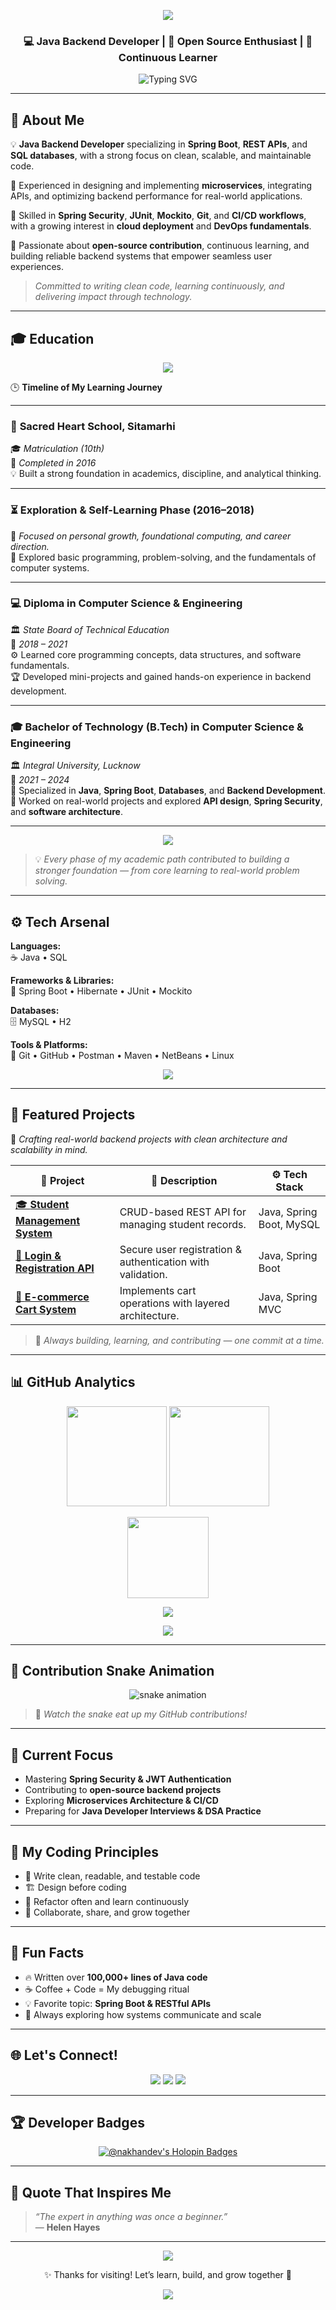 <!-- ⚡ Ultimate GitHub Profile README for MD Nawab Ali Khan (nakhandev) ⚡ -->

<!-- Banner -->
<p align="center">
  <img src="https://capsule-render.vercel.app/api?type=waving&color=0:4B8BBE,100:306998&height=230&section=header&text=MD%20NAWAB%20ALI%20KHAN%20🚀&fontSize=45&fontColor=ffffff&animation=fadeIn&fontAlignY=38" />
</p>

<h3 align="center">💻 Java Backend Developer | 🌱 Open Source Enthusiast | 🧠 Continuous Learner</h3>

<p align="center">
  <img src="https://readme-typing-svg.herokuapp.com?font=Fira+Code&size=22&duration=3000&pause=1000&color=4B8BBE&center=true&vCenter=true&width=750&lines=☕+Building+Scalable+Backends+with+Java+%26+Spring+Boot;🚀+Transforming+Ideas+into+Reliable+APIs;🌱+Growing+Every+Day+Through+Code+and+Community!" alt="Typing SVG" />
</p>

---

## 🧠 About Me

💡 **Java Backend Developer** specializing in **Spring Boot**, **REST APIs**, and **SQL databases**, with a strong focus on clean, scalable, and maintainable code.  

🚀 Experienced in designing and implementing **microservices**, integrating APIs, and optimizing backend performance for real-world applications.  

🧠 Skilled in **Spring Security**, **JUnit**, **Mockito**, **Git**, and **CI/CD workflows**, with a growing interest in **cloud deployment** and **DevOps fundamentals**.  

🤝 Passionate about **open-source contribution**, continuous learning, and building reliable backend systems that empower seamless user experiences.  

> *Committed to writing clean code, learning continuously, and delivering impact through technology.*

---

## 🎓 Education

<p align="center">
  <img src="https://img.shields.io/badge/Education-Journey-blueviolet?style=for-the-badge&logo=graduation-cap&logoColor=white" />
</p>

🕒 **Timeline of My Learning Journey**

---

### 🏫 **Sacred Heart School, Sitamarhi**  
🎓 *Matriculation (10th)*  
📆 *Completed in 2016*  
💡 Built a strong foundation in academics, discipline, and analytical thinking.

---

### ⏳ **Exploration & Self-Learning Phase (2016–2018)**  
🧠 *Focused on personal growth, foundational computing, and career direction.*  
💬 Explored basic programming, problem-solving, and the fundamentals of computer systems.

---

### 💻 **Diploma in Computer Science & Engineering**  
🏛️ *State Board of Technical Education*  
📆 *2018 – 2021*  
⚙️ Learned core programming concepts, data structures, and software fundamentals.  
🏆 Developed mini-projects and gained hands-on experience in backend development.

---

### 🎓 **Bachelor of Technology (B.Tech) in Computer Science & Engineering**  
🏛️ *Integral University, Lucknow*  
📆 *2021 – 2024*  
🧩 Specialized in **Java**, **Spring Boot**, **Databases**, and **Backend Development**.  
🚀 Worked on real-world projects and explored **API design**, **Spring Security**, and **software architecture**.

---

<p align="center">
  <img src="https://img.shields.io/badge/Learning%20Never%20Stops-4B8BBE?style=for-the-badge&logo=readme&logoColor=white" />
</p>

> 💡 *Every phase of my academic path contributed to building a stronger foundation — from core learning to real-world problem solving.*

---

## ⚙️ Tech Arsenal

**Languages:**  
☕ Java • SQL  

**Frameworks & Libraries:**  
🌿 Spring Boot • Hibernate • JUnit • Mockito  

**Databases:**  
🗄️ MySQL • H2  

**Tools & Platforms:**  
🔧 Git • GitHub • Postman • Maven • NetBeans • Linux  

<p align="center">
  <img src="https://skillicons.dev/icons?i=java,spring,mysql,maven,hibernate,git,github,postman,linux,netbeans&theme=dark" />
</p>

---

## 💼 Featured Projects

🧩 *Crafting real-world backend projects with clean architecture and scalability in mind.*

| 🚀 Project | 🧠 Description | ⚙️ Tech Stack |
|-------------|----------------|----------------|
| [🎓 **Student Management System**](https://github.com/nakhandev/student-management) | CRUD-based REST API for managing student records. | Java, Spring Boot, MySQL |
| [🔐 **Login & Registration API**](https://github.com/nakhandev/login-api) | Secure user registration & authentication with validation. | Java, Spring Boot |
| [🛒 **E-commerce Cart System**](https://github.com/nakhandev/ecommerce-cart) | Implements cart operations with layered architecture. | Java, Spring MVC |

> 🧩 *Always building, learning, and contributing — one commit at a time.*

---

## 📊 GitHub Analytics

<p align="center">
  <img src="https://github-readme-stats.vercel.app/api?username=nakhandev&show_icons=true&theme=tokyonight&hide_border=true&count_private=true" height="160" />
  <img src="https://github-readme-streak-stats.herokuapp.com?user=nakhandev&theme=tokyonight&hide_border=true" height="160" />
</p>

<p align="center">
  <img src="https://github-readme-stats.vercel.app/api/top-langs/?username=nakhandev&layout=compact&theme=tokyonight&hide_border=true" height="130" />
</p>

<p align="center">
  <img src="https://github-profile-trophy.vercel.app/?username=nakhandev&theme=tokyonight&no-frame=true&margin-w=15&column=6" />
</p>

<p align="center">
  <img src="https://github-readme-activity-graph.vercel.app/graph?username=nakhandev&theme=react-dark&bg_color=1A1B27&color=70A5FD&line=4B8BBE&point=FFFFFF&hide_border=true" />
</p>

---

## 🐍 Contribution Snake Animation

<p align="center">
  <img src="https://raw.githubusercontent.com/nakhandev/nakhandev/output/github-contribution-grid-snake-dark.svg" alt="snake animation" />
</p>

> 🐍 *Watch the snake eat up my GitHub contributions!*

---

## 🚀 Current Focus
- Mastering **Spring Security & JWT Authentication**  
- Contributing to **open-source backend projects**  
- Exploring **Microservices Architecture & CI/CD**  
- Preparing for **Java Developer Interviews & DSA Practice**

---

## 🧠 My Coding Principles
- 🧩 Write clean, readable, and testable code  
- 🏗 Design before coding  
- 🔄 Refactor often and learn continuously  
- 💬 Collaborate, share, and grow together  

---

## 🌟 Fun Facts
- 🔥 Written over **100,000+ lines of Java code**  
- ☕ Coffee + Code = My debugging ritual  
- 💡 Favorite topic: **Spring Boot & RESTful APIs**  
- 🧠 Always exploring how systems communicate and scale  

---

## 🌐 Let's Connect!

<p align="center">
  <a href="https://linkedin.com/in/nakhandev" target="_blank"><img src="https://img.shields.io/badge/LinkedIn-0A66C2?style=for-the-badge&logo=linkedin&logoColor=white" /></a>
  <a href="mailto:nakhandev@gmail.com" target="_blank"><img src="https://img.shields.io/badge/Gmail-EA4335?style=for-the-badge&logo=gmail&logoColor=white" /></a>
  <a href="https://github.com/nakhandev" target="_blank"><img src="https://img.shields.io/badge/GitHub-181717?style=for-the-badge&logo=github&logoColor=white" /></a>
</p>

---

## 🏆 Developer Badges

<p align="center">
  <a href="https://holopin.io/@nakhandev"><img src="https://holopin.me/nakhandev" alt="@nakhandev's Holopin Badges"/></a>
</p>

---

## 🌟 Quote That Inspires Me

> *“The expert in anything was once a beginner.”*  
> — **Helen Hayes**

---

<p align="center">
  <img src="https://komarev.com/ghpvc/?username=nakhandev&label=Profile%20Views&color=4B8BBE&style=for-the-badge" />
</p>

<p align="center">
  ✨ Thanks for visiting! Let’s learn, build, and grow together 🚀
</p>

<p align="center">
  <img src="https://capsule-render.vercel.app/api?type=waving&color=0:4B8BBE,100:306998&height=120&section=footer" />
</p>
